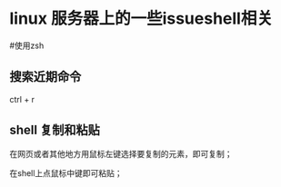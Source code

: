 linux 服务器上的一些issueshell相关
===

#使用zsh

搜索近期命令
----

ctrl + r

shell 复制和粘贴
-----

在网页或者其他地方用鼠标左键选择要复制的元素，即可复制；

在shell上点鼠标中键即可粘贴；
